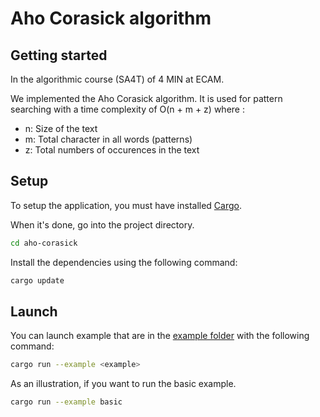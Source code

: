 # Aho Corasick algorithm

## Getting started

In the algorithmic course (SA4T) of 4 MIN at ECAM.

We implemented the Aho Corasick algorithm. It is used for pattern searching with a time complexity of O(n + m + z) where :

* n: Size of the text
* m: Total character in all words (patterns)
* z: Total numbers of occurences in the text

## Setup

To setup the application, you must have installed [Cargo][cargo].


When it's done, go into the project directory.

```bash
cd aho-corasick
```

Install the dependencies using the following command:

```bash
cargo update
```

## Launch 

You can launch example that are in the [example folder][example-folder] with the following command:

```bash
cargo run --example <example>
```

As an illustration, if you want to run the basic example.

```bash
cargo run --example basic
```

<!--- Local links -->
[example-folder]: ./aho-corasick/examples/

<!--- Links -->
[cargo]: https://crates.io/
